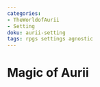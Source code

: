 ```yaml
---
categories:
- TheWorldofAurii
- Setting
doku: aurii-setting
tags: rpgs settings agnostic
---
```

# Magic of Aurii